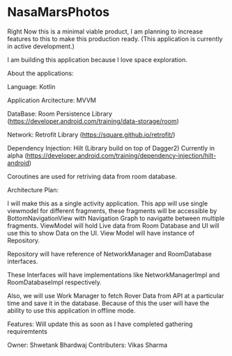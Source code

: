 # NasaMarsPhotos

Right Now this is a minimal viable product, I am planning to increase features to this to make this production ready.
(This application is currently in active development.)

I am building this application because I love space exploration.

About the applications:


Language: Kotlin

Application Arcitecture: MVVM

DataBase: Room Persistence Library (https://developer.android.com/training/data-storage/room)

Network: Retrofit Library (https://square.github.io/retrofit/)

Dependency Injection: Hilt (Library build on top of Dagger2) Currently in alpha (https://developer.android.com/training/dependency-injection/hilt-android)

Coroutines are used for retriving data from room database.

Architecture Plan:

I will make this as a single activity application.
This app will use single viewmodel for different fragments, these fragments will be accessible by BottomNavigationView with Navigation Graph to navigatte between multiple fragments.
ViewModel will hold Live data from Room Database and UI will use this to show Data on the UI.
View Model will have instance of Repository. 

Repository will have reference of NetworkManager and RoomDatabase interfaces. 

These Interfaces will have implementations like NetworkManagerImpl and RoomDatabaseImpl respectively.

Also, we will use Work Manager to fetch Rover Data from API at a particular time and save it in the database. Because of this the user will have the ability to use this application in offline mode.

Features: Will update this as soon as I have completed gathering requiremtents

Owner: Shwetank Bhardwaj
Contributers: Vikas Sharma
